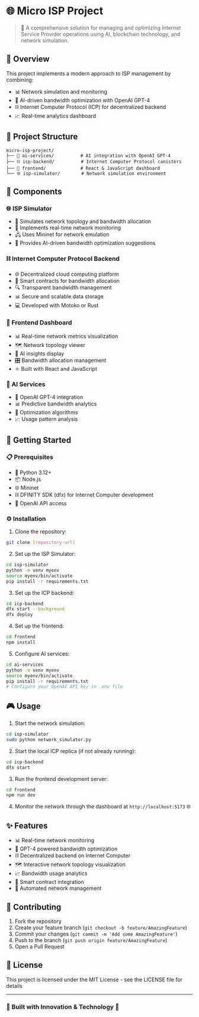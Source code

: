 # 🌐 Micro ISP Project

> 🚀 A comprehensive solution for managing and optimizing Internet Service Provider operations using AI, blockchain technology, and network simulation.

## 🎯 Overview

This project implements a modern approach to ISP management by combining:
- 📊 Network simulation and monitoring
- 🤖 AI-driven bandwidth optimization with OpenAI GPT-4
- ⛓️ Internet Computer Protocol (ICP) for decentralized backend
- 📈 Real-time analytics dashboard

## 📁 Project Structure

```
micro-isp-project/
├── 🧠 ai-services/          # AI integration with OpenAI GPT-4
├── ⛓️ icp-backend/          # Internet Computer Protocol canisters
├── 🎨 frontend/             # React & JavaScript dashboard
└── 🌐 isp-simulator/        # Network simulation environment
```

## 🔧 Components

### 🌐 ISP Simulator
- 🔄 Simulates network topology and bandwidth allocation
- 📡 Implements real-time network monitoring
- 🖧 Uses Mininet for network emulation
- 🤖 Provides AI-driven bandwidth optimization suggestions

### ⛓️ Internet Computer Protocol Backend
- 🌐 Decentralized cloud computing platform
- 📝 Smart contracts for bandwidth allocation
- 🔍 Transparent bandwidth management
- 📊 Secure and scalable data storage
- 💻 Developed with Motoko or Rust

### 🎨 Frontend Dashboard
- 📊 Real-time network metrics visualization
- 🗺️ Network topology viewer
- 🤖 AI insights display
- 🎛️ Bandwidth allocation management
- ⚛️ Built with React and JavaScript

### 🧠 AI Services
- 🤖 OpenAI GPT-4 integration
- 📊 Predictive bandwidth analytics
- 🔧 Optimization algorithms
- 📈 Usage pattern analysis

## 🚀 Getting Started

### 📋 Prerequisites
- 🐍 Python 3.12+
- 📦 Node.js
- 🌐 Mininet
- ⛓️ DFINITY SDK (dfx) for Internet Computer development
- 🔑 OpenAI API access

### ⚙️ Installation

1. Clone the repository:
```bash
git clone [repository-url]
```

2. Set up the ISP Simulator:
```bash
cd isp-simulator
python -m venv myenv
source myenv/bin/activate
pip install -r requirements.txt
```

3. Set up the ICP backend:
```bash
cd icp-backend
dfx start --background
dfx deploy
```

4. Set up the frontend:
```bash
cd frontend
npm install
```

5. Configure AI services:
```bash
cd ai-services
python -m venv myenv
source myenv/bin/activate
pip install -r requirements.txt
# Configure your OpenAI API key in .env file
```

## 🎮 Usage

1. Start the network simulation:
```bash
cd isp-simulator
sudo python network_simulator.py
```

2. Start the local ICP replica (if not already running):
```bash
cd icp-backend
dfx start
```

3. Run the frontend development server:
```bash
cd frontend
npm run dev
```

4. Monitor the network through the dashboard at `http://localhost:5173` 🌐

## ✨ Features

- 📊 Real-time network monitoring
- 🤖 GPT-4 powered bandwidth optimization
- ⛓️ Decentralized backend on Internet Computer
- 🗺️ Interactive network topology visualization
- 📈 Bandwidth usage analytics
- 📝 Smart contract integration
- 🔄 Automated network management

## 🤝 Contributing

1. Fork the repository
2. Create your feature branch (`git checkout -b feature/AmazingFeature`)
3. Commit your changes (`git commit -m 'Add some AmazingFeature'`)
4. Push to the branch (`git push origin feature/AmazingFeature`)
5. Open a Pull Request

## 📄 License

This project is licensed under the MIT License - see the LICENSE file for details

---

<!-- <div align="center"> -->

### 🌟 Built with Innovation & Technology 🌟

<!-- </div> -->